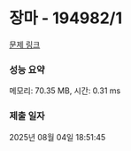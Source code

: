 # 장마 - 194982/1 

[문제 링크](https://level.goorm.io/exam/194982/%EC%9E%A5%EB%A7%88/quiz/1) 

### 성능 요약

메모리: 70.35 MB, 시간: 0.31 ms

### 제출 일자

2025년 08월 04일 18:51:45

